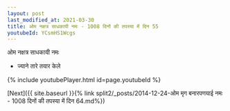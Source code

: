 ```yaml
---
layout: post
last_modified_at: 2021-03-30
title: ओम नक्षत्र साधकायी नमः - 1008 दिनों की तपस्या में दिन 55
youtubeId: YCsmHS1Wcgs
---
```

 
 
 ओम नक्षत्र साधकायी नमः  
 
 -  ज्याने तारे तयार केले 
 
  
 
  
 
 
 
 
 
 


{% include youtubePlayer.html id=page.youtubeId %}
 
[Next]({{ site.baseurl }}{% link  split2/_posts/2014-12-24-ओम मृग बनारपणयाई नमः - 1008 दिनों की तपस्या में दिन 64.md%})
 
